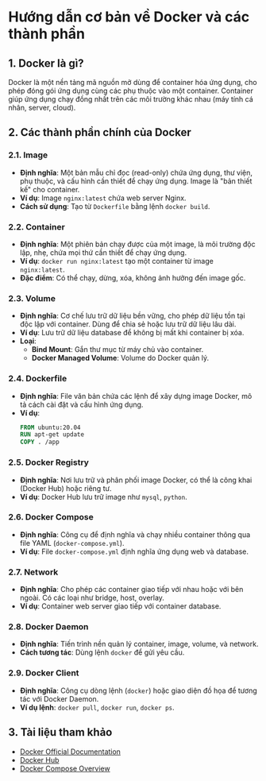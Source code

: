 # Hướng dẫn cơ bản về Docker và các thành phần

## 1. Docker là gì?
Docker là một nền tảng mã nguồn mở dùng để container hóa ứng dụng, cho phép đóng gói ứng dụng cùng các phụ thuộc vào một container. Container giúp ứng dụng chạy đồng nhất trên các môi trường khác nhau (máy tính cá nhân, server, cloud).

## 2. Các thành phần chính của Docker

### 2.1. Image
- **Định nghĩa**: Một bản mẫu chỉ đọc (read-only) chứa ứng dụng, thư viện, phụ thuộc, và cấu hình cần thiết để chạy ứng dụng. Image là "bản thiết kế" cho container.
- **Ví dụ**: Image `nginx:latest` chứa web server Nginx.
- **Cách sử dụng**: Tạo từ `Dockerfile` bằng lệnh `docker build`.

### 2.2. Container
- **Định nghĩa**: Một phiên bản chạy được của một image, là môi trường độc lập, nhẹ, chứa mọi thứ cần thiết để chạy ứng dụng.
- **Ví dụ**: `docker run nginx:latest` tạo một container từ image `nginx:latest`.
- **Đặc điểm**: Có thể chạy, dừng, xóa, không ảnh hưởng đến image gốc.

### 2.3. Volume
- **Định nghĩa**: Cơ chế lưu trữ dữ liệu bền vững, cho phép dữ liệu tồn tại độc lập với container. Dùng để chia sẻ hoặc lưu trữ dữ liệu lâu dài.
- **Ví dụ**: Lưu trữ dữ liệu database để không bị mất khi container bị xóa.
- **Loại**:
  - **Bind Mount**: Gắn thư mục từ máy chủ vào container.
  - **Docker Managed Volume**: Volume do Docker quản lý.

### 2.4. Dockerfile
- **Định nghĩa**: File văn bản chứa các lệnh để xây dựng image Docker, mô tả cách cài đặt và cấu hình ứng dụng.
- **Ví dụ**: 
  ```dockerfile
  FROM ubuntu:20.04
  RUN apt-get update
  COPY . /app
  ```

### 2.5. Docker Registry
- **Định nghĩa**: Nơi lưu trữ và phân phối image Docker, có thể là công khai (Docker Hub) hoặc riêng tư.
- **Ví dụ**: Docker Hub lưu trữ image như `mysql`, `python`.

### 2.6. Docker Compose
- **Định nghĩa**: Công cụ để định nghĩa và chạy nhiều container thông qua file YAML (`docker-compose.yml`).
- **Ví dụ**: File `docker-compose.yml` định nghĩa ứng dụng web và database.

### 2.7. Network
- **Định nghĩa**: Cho phép các container giao tiếp với nhau hoặc với bên ngoài. Có các loại như bridge, host, overlay.
- **Ví dụ**: Container web server giao tiếp với container database.

### 2.8. Docker Daemon
- **Định nghĩa**: Tiến trình nền quản lý container, image, volume, và network.
- **Cách tương tác**: Dùng lệnh `docker` để gửi yêu cầu.

### 2.9. Docker Client
- **Định nghĩa**: Công cụ dòng lệnh (`docker`) hoặc giao diện đồ họa để tương tác với Docker Daemon.
- **Ví dụ lệnh**: `docker pull`, `docker run`, `docker ps`.

## 3. Tài liệu tham khảo
- [Docker Official Documentation](https://docs.docker.com/)
- [Docker Hub](https://hub.docker.com/)
- [Docker Compose Overview](https://docs.docker.com/compose/)